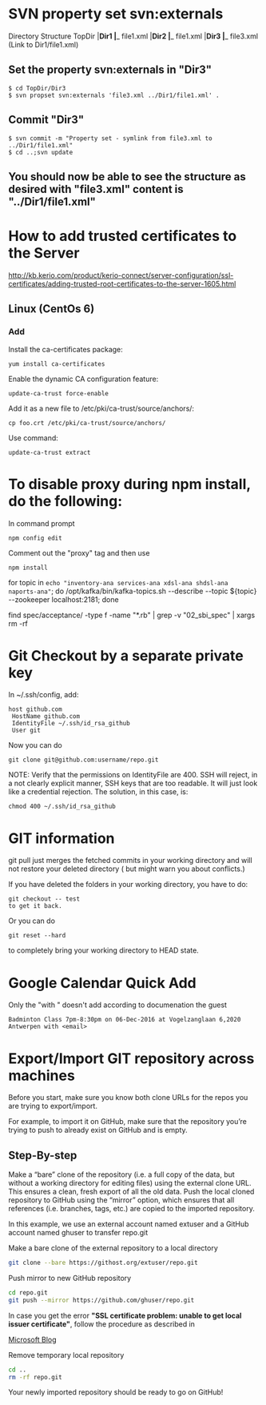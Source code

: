 # SVN property set svn:externals

Directory Structure
 TopDir
   |__Dir1
       |___ file1.xml
   |__Dir2
       |___ file1.xml
   |__Dir3
       |___ file3.xml (Link to Dir1/file1.xml)

## Set the property svn:externals in "Dir3"
```
$ cd TopDir/Dir3
$ svn propset svn:externals 'file3.xml ../Dir1/file1.xml' .
```
## Commit "Dir3"
```
$ svn commit -m "Property set - symlink from file3.xml to ../Dir1/file1.xml"
$ cd ..;svn update
```
## You should now be able to see the structure as desired with "file3.xml" content is "../Dir1/file1.xml"
 
# How to add trusted certificates to the Server

http://kb.kerio.com/product/kerio-connect/server-configuration/ssl-certificates/adding-trusted-root-certificates-to-the-server-1605.html

## Linux (CentOs 6)

### Add
Install the ca-certificates package:
```
yum install ca-certificates
```

Enable the dynamic CA configuration feature:
```
update-ca-trust force-enable
```
Add it as a new file to /etc/pki/ca-trust/source/anchors/:
```
cp foo.crt /etc/pki/ca-trust/source/anchors/
```
Use command:
```
update-ca-trust extract
```

# To disable proxy during npm install, do the following:
In command prompt
```
npm config edit
```
Comment out the "proxy" tag and then use
```
npm install
```


for topic in `echo "inventory-ana services-ana xdsl-ana shdsl-ana naports-ana"`; do /opt/kafka/bin/kafka-topics.sh --describe --topic ${topic} --zookeeper localhost:2181; done

find spec/acceptance/ -type f  -name "*.rb" | grep  -v "02_sbi_spec" | xargs rm -rf


# Git Checkout by a separate private key
In ~/.ssh/config, add:
```
host github.com
 HostName github.com
 IdentityFile ~/.ssh/id_rsa_github
 User git
```
Now you can do 
```
git clone git@github.com:username/repo.git
```

NOTE: Verify that the permissions on IdentityFile are 400.
SSH will reject, in a not clearly explicit manner, SSH keys that are too readable. 
It will just look like a credential rejection. The solution, in this case, is:

    chmod 400 ~/.ssh/id_rsa_github

# GIT information

git pull just merges the fetched commits in your working directory and will not restore your deleted directory ( but might warn you about conflicts.)

If you have deleted the folders in your working directory, you have to do:
```
git checkout -- test
to get it back.
```
Or you can do 
```
git reset --hard
``` 
to completely bring your working directory to HEAD state.


# Google Calendar Quick Add

Only the "with <email>" doesn't add according to documenation the guest
```
Badminton Class 7pm-8:30pm on 06-Dec-2016 at Vogelzanglaan 6,2020 Antwerpen with <email>
```

# Export/Import GIT repository across machines

Before you start, make sure you know both clone URLs for the repos you are trying to export/import.

For example, to import it on GitHub, make sure that the repository you’re trying to push to already exist on GitHub and is empty.

## Step-By-step

Make a “bare” clone of the repository (i.e. a full copy of the data, but without a working directory for editing files) using the external clone URL. This ensures a clean, fresh export of all the old data.
Push the local cloned repository to GitHub using the “mirror” option, which ensures that all references (i.e. branches, tags, etc.) are copied to the imported repository.

In this example, we use an external account named extuser and
a GitHub account named ghuser to transfer repo.git

Make a bare clone of the external repository to a local directory
```bash
git clone --bare https://githost.org/extuser/repo.git
```
Push mirror to new GitHub repository
```bash
cd repo.git
git push --mirror https://github.com/ghuser/repo.git
```

In case you get the error **"SSL certificate problem: unable to get local issuer certificate"**, follow the procedure as described in
 
[Microsoft Blog](https://blogs.msdn.microsoft.com/phkelley/2014/01/20/adding-a-corporate-or-self-signed-certificate-authority-to-git-exes-store/)

Remove temporary local repository
```bash
cd ..
rm -rf repo.git
```
Your newly imported repository should be ready to go on GitHub!